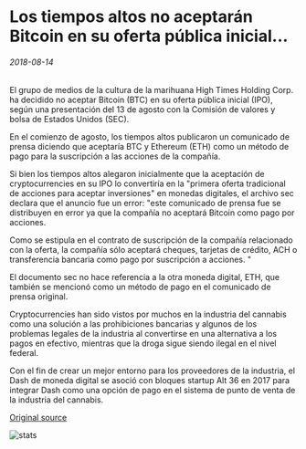 # Los tiempos altos no aceptarán Bitcoin en su oferta pública inicial...

###### 2018-08-14

El grupo de medios de la cultura de la marihuana High Times Holding Corp. ha decidido no aceptar Bitcoin (BTC) en su oferta pública inicial (IPO), según una presentación del 13 de agosto con la Comisión de valores y bolsa de Estados Unidos (SEC).

En el comienzo de agosto, los tiempos altos publicaron un comunicado de prensa diciendo que aceptaría BTC y Ethereum (ETH) como un método de pago para la suscripción a las acciones de la compañía.

Si bien los tiempos altos alegaron inicialmente que la aceptación de cryptocurrencies en su IPO lo convertiría en la "primera oferta tradicional de acciones para aceptar inversiones" en monedas digitales, el archivo sec declara que el anuncio fue un error: "este comunicado de prensa fue se distribuyen en error ya que la compañía no aceptará Bitcoin como pago por acciones.

Como se estipula en el contrato de suscripción de la compañía relacionado con la oferta, la compañía sólo aceptará cheques, tarjetas de crédito, ACH o transferencia bancaria como pago por suscripción a acciones. "

El documento sec no hace referencia a la otra moneda digital, ETH, que también se mencionó como un método de pago en el comunicado de prensa original.

Cryptocurrencies han sido vistos por muchos en la industria del cannabis como una solución a las prohibiciones bancarias y algunos de los problemas legales de la industria al convertirse en una alternativa a los pagos en efectivo, mientras que la droga sigue siendo ilegal en el nivel federal.

Con el fin de crear un mejor entorno para los proveedores de la industria, el Dash de moneda digital se asoció con bloques startup Alt 36 en 2017 para integrar Dash como una opción de pago en el sistema de punto de venta de la industria del cannabis.

[Original source](https://cointelegraph.com/news/high-times-will-not-accept-bitcoin-in-its-initial-public-offering)

![stats](https://c.statcounter.com/11760860/0/a89fa40b/1/ "stats")